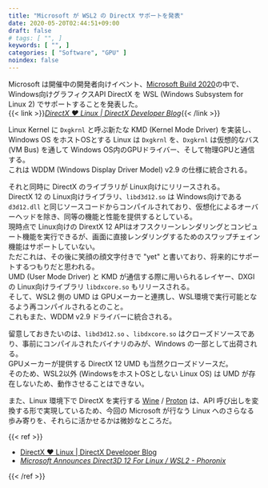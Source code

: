 ```yaml
---
title: "Microsoft が WSL2 の DirectX サポートを発表"
date: 2020-05-20T02:44:51+09:00
draft: false
# tags: [ "", ]
keywords: [ "", ]
categories: [ "Software", "GPU" ]
noindex: false
---
```


Microsoft は開催中の開発者向けイベント、[Microsoft Build 2020](https://news.microsoft.com/build2020/)の中で、Windows向けグラフィクスAPI DirectX を WSL (Windows Subsystem for Linux 2) でサポートすることを発表した。  
{{< link >}}<cite>[DirectX ❤ Linux | DirectX Developer Blog](https://devblogs.microsoft.com/directx/directx-heart-linux/)</cite>{{< /link >}}

Linux Kernel に `Dxgkrnl` と呼ぶ新たな KMD (Kernel Mode Driver) を実装し、Windows OS をホストOSとする Linux は `Dxgkrnl` を、`Dxgkrnl` は仮想的なバス (VM Bus) を通して Windows OS内のGPUドライバー、そして物理GPUと通信する。  
これは WDDM (Windows Display Driver Model) v2.9 の仕様に統合される。  

それと同時に DirectX のライブラリが Linux向けにリリースされる。  
DirectX 12 の Linux向けライブラリ、`libd3d12.so` は Windows向けである `d3d12.dll` と同じソースコードからコンパイルされており、仮想化によるオーバーヘッドを除き、同等の機能と性能を提供するとしている。  
現時点で Linux向けの DirextX 12 APIはオフスクリーンレンダリングとコンピュート機能を実行できるが、画面に直接レンダリングするためのスワップチェイン機能はサポートしていない。  
ただこれは、その後に笑顔の顔文字付きで "yet" と書いており、将来的にサポートするつもりだと思われる。  
UMD (User Mode Driver) と KMD が通信する際に用いられるレイヤー、DXGI の Linux向けライブラリ `libdxcore.so` もリリースされる。  
そして、WSL2 側の UMD は GPUメーカーと連携し、WSL環境で実行可能となるよう再コンパイルされるとのこと。  
これもまた、WDDM v2.9 ドライバーに統合される。  

留意しておきたいのは、`libd3d12.so` 、`libdxcore.so` はクローズドソースであり、事前にコンパイルされたバイナリのみが、Windows の一部として出荷される。  
GPUメーカーが提供する DirectX 12 UMD も当然クローズドソースだ。  
そのため、WSL2以外 (WindowsをホストOSとしない Linux OS) は UMD が存在しないため、動作させることはできない。  

また、Linux 環境下で DirectX を実行する [Wine](https://www.winehq.org/#carouselScreenshots) / [Proton](https://github.com/ValveSoftware/Proton/) は、API 呼び出しを変換する形で実現しているため、今回の Microsoft が行なう Linux へのさらなる歩み寄りを、それらに活かせるかは微妙なところだ。  

{{< ref >}}

 * [DirectX ❤ Linux | DirectX Developer Blog](https://devblogs.microsoft.com/directx/directx-heart-linux/)
 * <cite>[Microsoft Announces Direct3D 12 For Linux / WSL2 - Phoronix](https://www.phoronix.com/scan.php?page=news_item&px=Microsoft-DX12-WSL2)</cite>

{{< /ref >}}
